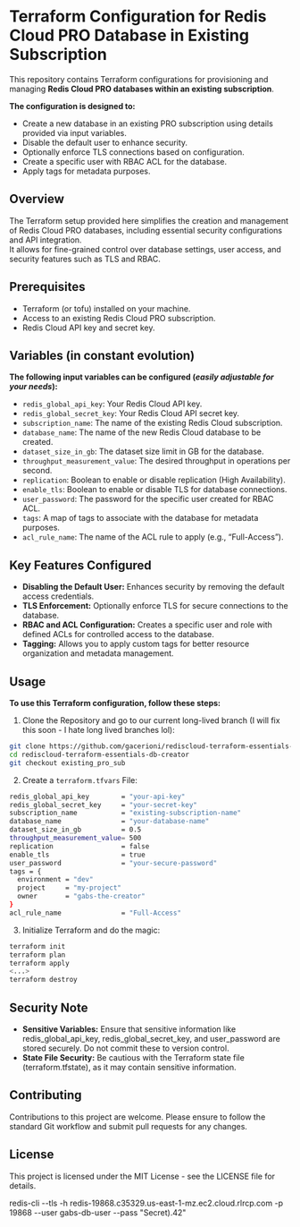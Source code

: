 # Terraform Configuration for Redis Cloud PRO Database in Existing Subscription

This repository contains Terraform configurations for provisioning and managing **Redis Cloud PRO databases within an existing subscription**.

**The configuration is designed to:**

- Create a new database in an existing PRO subscription using details provided via input variables.
- Disable the default user to enhance security.
- Optionally enforce TLS connections based on configuration.
- Create a specific user with RBAC ACL for the database.
- Apply tags for metadata purposes.


## Overview

The Terraform setup provided here simplifies the creation and management of Redis Cloud PRO databases, including essential security configurations and API integration.\
It allows for fine-grained control over database settings, user access, and security features such as TLS and RBAC.

## Prerequisites

- Terraform (or tofu) installed on your machine.
- Access to an existing Redis Cloud PRO subscription.
- Redis Cloud API key and secret key.

## Variables (in constant evolution)

**The following input variables can be configured (_easily adjustable for your needs_):**

- `redis_global_api_key`: Your Redis Cloud API key.
- `redis_global_secret_key`: Your Redis Cloud API secret key.
- `subscription_name`: The name of the existing Redis Cloud subscription.
- `database_name`: The name of the new Redis Cloud database to be created.
- `dataset_size_in_gb`: The dataset size limit in GB for the database.
- `throughput_measurement_value`: The desired throughput in operations per second.
- `replication`: Boolean to enable or disable replication (High Availability).
- `enable_tls`: Boolean to enable or disable TLS for database connections.
- `user_password`: The password for the specific user created for RBAC ACL.
- `tags`: A map of tags to associate with the database for metadata purposes.
- `acl_rule_name`: The name of the ACL rule to apply (e.g., “Full-Access”).


## Key Features Configured

- **Disabling the Default User:** Enhances security by removing the default access credentials.
- **TLS Enforcement:** Optionally enforce TLS for secure connections to the database.
- **RBAC and ACL Configuration:** Creates a specific user and role with defined ACLs for controlled access to the database.
- **Tagging:** Allows you to apply custom tags for better resource organization and metadata management.

## Usage

**To use this Terraform configuration, follow these steps:**

1.	Clone the Repository and go to our current long-lived branch (I will fix this soon - I hate long lived branches lol):
```bash
git clone https://github.com/gacerioni/rediscloud-terraform-essentials-db-creator.git
cd rediscloud-terraform-essentials-db-creator
git checkout existing_pro_sub
```

2.	Create a `terraform.tfvars` File:
```bash
redis_global_api_key        = "your-api-key"
redis_global_secret_key     = "your-secret-key"
subscription_name           = "existing-subscription-name"
database_name               = "your-database-name"
dataset_size_in_gb          = 0.5
throughput_measurement_value= 500
replication                 = false
enable_tls                  = true
user_password               = "your-secure-password"
tags = {
  environment = "dev"
  project     = "my-project"
  owner       = "gabs-the-creator"
}
acl_rule_name               = "Full-Access"
```

3.	Initialize Terraform and do the magic:
```bash
terraform init
terraform plan
terraform apply
<...>
terraform destroy
```

## Security Note

- **Sensitive Variables:** Ensure that sensitive information like redis_global_api_key, redis_global_secret_key, and user_password are stored securely. Do not commit these to version control.
- **State File Security:** Be cautious with the Terraform state file (terraform.tfstate), as it may contain sensitive information.


## Contributing

Contributions to this project are welcome. Please ensure to follow the standard Git workflow and submit pull requests for any changes.

## License

This project is licensed under the MIT License - see the LICENSE file for details.


redis-cli --tls -h redis-19868.c35329.us-east-1-mz.ec2.cloud.rlrcp.com -p 19868 --user gabs-db-user --pass "Secret).42"
